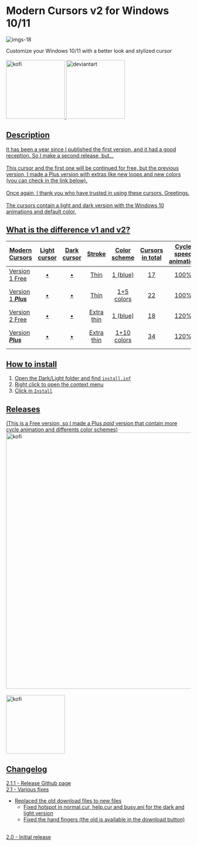 # Modern Cursors v2 for Windows 10/11
![imgs-18](https://github.com/user-attachments/assets/40a5049d-ac69-4954-a28d-a0413e35fa8b)</br>

Customize your Windows 10/11 with a better look and stylized cursor</br>
</br>
<a href="https://ko-fi.com/s/370ecbb445"><img src="https://github.com/user-attachments/assets/91943d41-619b-4801-91b1-cd8b7efcd291" alt="kofi" width="160"/>
<a href="https://www.deviantart.com/va5hone/art/Free-Modern-Cursors-v2-Light-and-Dark-958665741"><img src="https://github.com/user-attachments/assets/9d65ba59-cdcb-4b55-a3d5-86452e0536eb" alt="deviantart" width="160"/>

## Description
It has been a year since I published the first version, and it had a good reception. So I make a second release, but...</br>
</br>
This cursor and the first one will be continued for free, but the previous version, I made a Plus version with extras like new loops and new colors (you can check in the link below).</br>
</br>
Once again, I thank you who have trusted in using these cursors. Greetings.</br>
</br>
The cursors contain a light and dark version with the Windows 10 animations and default color.</br>

## What is the difference v1 and v2?
| Modern Cursors       | Light cursor | Dark cursor |   Stroke   | Color scheme | Cursors in total | Cycle speed animation |  Busy animation  | Working animation |
| -------------------- | :----------: | :---------: | :--------: | :----------: | :--------------: | :-------------------: | :--------------: | :---------------: |
| Version 1 Free       |      •       |      •      |    Thin    |   1 (blue)   |        17        |         100%          |        1         |         1         |
| Version 1 _**Plus**_ |      •       |      •      |    Thin    |  1+5 colors  |        22        |         100%          | 2 per each color | 3 per each color  |
| Version 2 Free       |      •       |      •      | Extra thin |   1 (blue)   |        18        |         120%          |        1         |         1         |
| Version _**Plus**_   |      •       |      •      | Extra thin | 1+10 colors  |        34        |         120%          | 6 per each color | 7 per each color  |

## How to install
1. Open the Dark/Light folder and find `install.inf`
2. Right click to open the context menu
3. Click in `Install`

## Releases
(This is a Free version, so I made a Plus _paid_ version that contain more cycle animation and differents color schemes)</br>
<a href="https://ko-fi.com/s/6ef82b93af"><img src="https://github.com/user-attachments/assets/f99423e7-5b06-46f5-9835-c2ad5de7d332" alt="kofi" width="700"/></br>
</br>
<a href="https://ko-fi.com/s/6ef82b93af"><img src="https://github.com/user-attachments/assets/91943d41-619b-4801-91b1-cd8b7efcd291" alt="kofi" width="160"/>

## Changelog
2.1.1 - Release Github page</br>
2.1 - Various fixes
- Replaced the old download files to new files
  - Fixed hotspot in normal.cur, help.cur and busy.ani for the dark and light version
  - Fixed the hand fingers (the old is available in the download button)
  </br>
2.0 - Initial release
